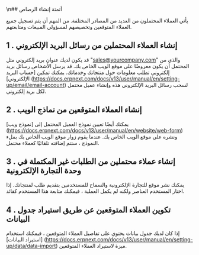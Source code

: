 \n## أتمتة إنشاء الرصاص

يأتي العملاء المحتملون من العديد من المصادر المختلفة. من المهم أن يتم تسجيل جميع العملاء المتوقعين وتخصيصهم لمسؤولي المبيعات ومتابعتهم.

## 1 \. إنشاء العملاء المحتملين من رسائل البريد الإلكتروني

قد يكون لديك عنوان بريد إلكتروني مثل "sales@yourcompany.com" والذي من المحتمل أن يكون معروضًا على موقع الويب الخاص بك. قد يرسل الأشخاص رسائل بريد إلكتروني تطلب معلومات حول منتجاتك وخدماتك. يمكنك تمكين [حساب البريد الإلكتروني] (https://docs.erpnext.com/docs/v13/user/manual/en/setting-up/email/email-account) لسحب رسائل البريد الإلكتروني هذه وإنشاء عميل محتمل لكل بريد إلكتروني.

## 2 \. إنشاء العملاء المتوقعين من نماذج الويب

يمكنك أيضًا تعيين نموذج العميل المحتمل إلى [نموذج ويب] (https://docs.erpnext.com/docs/v13/user/manual/en/website/web-form) ونشره على موقع الويب الخاص بك. عندما يقوم زوار موقع الويب الخاص بك بملء النموذج ، ستتم إضافته تلقائيًا كعملاء محتمل.

## 3 \. إنشاء عملاء محتملين من الطلبات غير المكتملة في وحدة التجارة الإلكترونية

يمكنك نشر موقع للتجارة الإلكترونية والسماح للمستخدمين بتقديم طلب لمنتجاتك. إذا اختار المستخدم العناصر ولكنه لم يكمل العملية ، فيمكنك متابعة هذا المستخدم كقائد.

## 4 \. تكوين العملاء المتوقعين عن طريق استيراد جدول البيانات

إذا كان لديك جدول بيانات يحتوي على تفاصيل العملاء المتوقعين ، فيمكنك استخدام [استيراد البيانات] (https://docs.erpnext.com/docs/v13/user/manual/en/setting-up/data/data-import) ميزة لاستيراد العملاء المتوقعين.